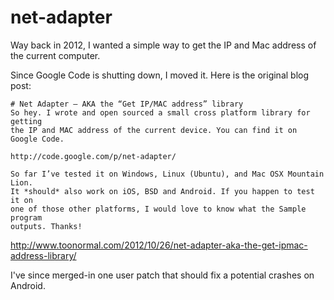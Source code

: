 # net-adapter
Way back in 2012, I wanted a simple way to get the IP and Mac address of the current computer. 

Since Google Code is shutting down, I moved it. Here is the original blog post:

```
# Net Adapter – AKA the “Get IP/MAC address” library
So hey. I wrote and open sourced a small cross platform library for getting 
the IP and MAC address of the current device. You can find it on Google Code.

http://code.google.com/p/net-adapter/

So far I’ve tested it on Windows, Linux (Ubuntu), and Mac OSX Mountain Lion.
It *should* also work on iOS, BSD and Android. If you happen to test it on 
one of those other platforms, I would love to know what the Sample program 
outputs. Thanks!
```
http://www.toonormal.com/2012/10/26/net-adapter-aka-the-get-ipmac-address-library/

I've since merged-in one user patch that should fix a potential crashes on Android.
